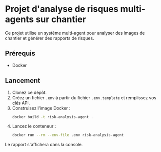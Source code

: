 # Projet d'analyse de risques multi-agents sur chantier

Ce projet utilise un système multi-agent pour analyser des images de chantier et générer des rapports de risques.

## Prérequis
- Docker

## Lancement
1.  Clonez ce dépôt.
2.  Créez un fichier `.env` à partir du fichier `.env.template` et remplissez vos clés API.
3.  Construisez l'image Docker :
    ```bash
    docker build -t risk-analysis-agent .
    ```
4.  Lancez le conteneur :
    ```bash
    docker run --rm --env-file .env risk-analysis-agent
    ```
Le rapport s'affichera dans la console.